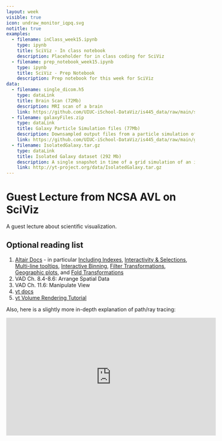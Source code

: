 ```yaml
---
layout: week
visible: true
icon: undraw_monitor_iqpq.svg
notitle: true
examples:
  - filename: inClass_week15.ipynb
    type: ipynb
    title: SciViz - In class notebook
    description: Placeholder for in class coding for SciViz
  - filename: prep_notebook_week15.ipynb
    type: ipynb
    title: SciViz - Prep Notebook
    description: Prep notebook for this week for SciViz
data:
  - filename: single_dicom.h5
    type: dataLink
    title: Brain Scan (72Mb)
    description: MRI scan of a brain
    link: https://github.com/UIUC-iSchool-DataViz/is445_data/raw/main/single_dicom.h5
  - filename: galaxyFiles.zip
    type: dataLink
    title: Galaxy Particle Simulation files (77Mb)
    description: Downsampled output files from a particle simulation of a galaxy merger
    link: https://github.com/UIUC-iSchool-DataViz/is445_data/raw/main/galaxyFiles.zip
  - filename: IsolatedGalaxy.tar.gz
    type: dataLink
    title: Isolated Galaxy dataset (292 Mb)
    description: A single snapshot in time of a grid simulation of an isolated galaxy 
    link: http://yt-project.org/data/IsolatedGalaxy.tar.gz
---
```


# Guest Lecture from NCSA AVL on SciViz

A guest lecture about scientific visualization.



## Optional reading list

1. <a href="https://altair-viz.github.io/gallery/index.html">Altair Docs</a> - in particular <a href="https://altair-viz.github.io/user_guide/data.html#including-index-data">Including Indexes</a>, <a href="https://altair-viz.github.io/altair-tutorial/notebooks/06-Selections.html">Interactivity & Selections</a>, <a href="https://altair-viz.github.io/gallery/multiline_tooltip.html#multi-line-tooltip">Multi-line tooltips</a>, <a href="https://altair-viz.github.io/user_guide/interactions.html#bindings-selections-conditions-making-charts-interactive">Interactive Binning</a>, <a href="https://altair-viz.github.io/user_guide/transform/filter.html#filter-transform">Filter Transformations</a>, <a href="https://altair-viz.github.io/altair-tutorial/notebooks/09-Geographic-plots.html">Geographic plots</a>, and <a href="https://altair-viz.github.io/user_guide/transform/fold.html">Fold Transformations</a>
2. VAD Ch. 8.4-8.6: Arrange Spatial Data
3. VAD Ch. 11.6: Manipulate View
4. <a href="https://yt-project.org/">yt docs</a> 
5. <a href="https://yt-project.org/doc/visualizing/volume_rendering.html">yt Volume Rendering Tutorial</a>

Also, here is a slightly more in-depth explanation of path/ray tracing:

<iframe width="560" height="315" src="https://www.youtube.com/embed/frLwRLS_ZR0" frameborder="0" allow="accelerometer; autoplay; clipboard-write; encrypted-media; gyroscope; picture-in-picture" allowfullscreen></iframe>
